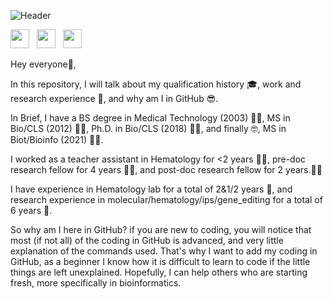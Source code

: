 ![Header](https://github.com/halkadi/halkadi/raw/main/GithubHeaders_1.png)

<a href="https://twitter.com/AlkadiHalah"><img height="30" src="https://github.com/halkadi/halkadi/blob/main/icons/twitter.png?raw=true"></a>&nbsp;&nbsp;
<a href="https://instagram.com/halah_alkadi"><img height="30" src="https://github.com/halkadi/halkadi/blob/main/icons/instagram.png?raw=true"></a>&nbsp;&nbsp;
<a href="https://www.linkedin.com/in/halah-alkadi/"><img height="30" src="https://github.com/halkadi/halkadi//blob/main/icons/linkedin.png?raw=true"></a>

Hey everyone👋,

In this repository, I will talk about my qualification history 🎓, work and research experience 🔬, and why am I in GitHub 😎. 

In Brief, I have a BS degree in Medical Technology (2003) 👩‍🔬, MS in Bio/CLS (2012) 👩‍🔬, Ph.D. in Bio/CLS (2018) 👩‍🔬, and finally 🤓, MS in Biot/Bioinfo (2021) 👩‍💻. 

I worked as a teacher assistant in Hematology for <2 years 👩‍🏫, pre-doc research fellow for 4 years 🕵️‍♀️, and post-doc research fellow for 2 years.🕵️‍♀️

I have experience in Hematology lab for a total of 2&1/2 years 💉, and research experience in molecular/hematology/ips/gene_editing for a total of 6 years 💪.  

So why am I here in GitHub? if you are new to coding, you will notice that most (if not all) of the coding in GitHub is advanced, and very little explanation of the commands used. That's why I want to add my coding in GitHub, as a beginner I know how it is difficult to learn to code if the little things are left unexplained. Hopefully, I can help others who are starting fresh, more specifically in bioinformatics.  
